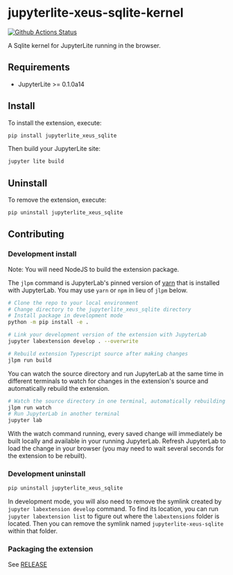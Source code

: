 # jupyterlite-xeus-sqlite-kernel

[![Github Actions Status](https://github.com/jupyterlite/xeus-sqlite-kernel/workflows/Build/badge.svg)](https://github.com/jupyterlite/xeus-sqlite-kernel/actions/workflows/build.yml)

A Sqlite kernel for JupyterLite running in the browser.


## Requirements

- JupyterLite >= 0.1.0a14

## Install

To install the extension, execute:

```bash
pip install jupyterlite_xeus_sqlite
```

Then build your JupyterLite site:

```bash
jupyter lite build
```

## Uninstall

To remove the extension, execute:

```bash
pip uninstall jupyterlite_xeus_sqlite
```

## Contributing

### Development install

Note: You will need NodeJS to build the extension package.

The `jlpm` command is JupyterLab's pinned version of
[yarn](https://yarnpkg.com/) that is installed with JupyterLab. You may use
`yarn` or `npm` in lieu of `jlpm` below.

```bash
# Clone the repo to your local environment
# Change directory to the jupyterlite_xeus_sqlite directory
# Install package in development mode
python -m pip install -e .

# Link your development version of the extension with JupyterLab
jupyter labextension develop . --overwrite

# Rebuild extension Typescript source after making changes
jlpm run build
```

You can watch the source directory and run JupyterLab at the same time in different terminals to watch for changes in the extension's source and automatically rebuild the extension.

```bash
# Watch the source directory in one terminal, automatically rebuilding when needed
jlpm run watch
# Run JupyterLab in another terminal
jupyter lab
```

With the watch command running, every saved change will immediately be built locally and available in your running JupyterLab. Refresh JupyterLab to load the change in your browser (you may need to wait several seconds for the extension to be rebuilt).

### Development uninstall

```bash
pip uninstall jupyterlite_xeus_sqlite
```

In development mode, you will also need to remove the symlink created by `jupyter labextension develop`
command. To find its location, you can run `jupyter labextension list` to figure out where the `labextensions`
folder is located. Then you can remove the symlink named `jupyterlite-xeus-sqlite` within that folder.

### Packaging the extension

See [RELEASE](RELEASE.md)

